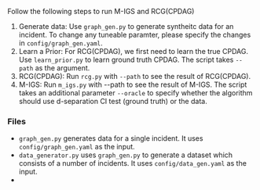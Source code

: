 Follow the following steps to run M-IGS and RCG(CPDAG)

1. Generate data: Use `graph_gen.py` to generate syntheitc data for an incident. To change any tuneable paramter, please specify the changes in `config/graph_gen.yaml`.
2. Learn a Prior: For RCG(CPDAG), we first need to learn the true CPDAG. Use `learn_prior.py` to learn ground truth CPDAG. The script takes `--path` as the argument.
3. RCG(CPDAG): Run `rcg.py` with `--path` to see the result of RCG(CPDAG).
4. M-IGS: Run `m_igs.py` with --path to see the result of M-IGS. The script takes an additional parameter `--oracle` to specify whether the algorithm should use d-separation CI test (ground truth) or the data.

### Files
- `graph_gen.py` generates data for a single incident. It uses `config/graph_gen.yaml` as the input.
- `data_generator.py` uses `graph_gen.py` to generate a dataset which consists of a number of incidents.
 It uses `config/data_gen.yaml` as the input.
- 